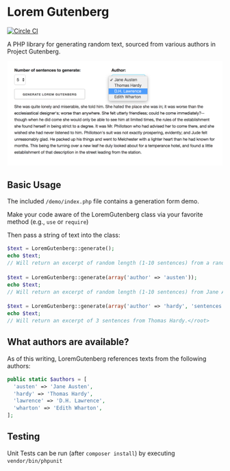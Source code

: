 # Lorem Gutenberg

[![Circle CI](https://circleci.com/gh/writecrow/lorem_gutenberg.svg?style=shield)](https://circleci.com/gh/writecrow/lorem_gutenberg)

A PHP library for generating random text, sourced from various authors in
Project Gutenberg.

![Screenshot of Text Generation](https://raw.githubusercontent.com/writecrow/lorem_gutenberg/master/demo/screenshot.png)

## Basic Usage
The included `/demo/index.php` file contains a generation form demo.

Make your code aware of the LoremGutenberg class via your favorite method (e.g.,
`use` or `require`)

Then pass a string of text into the class:
```php
$text = LoremGutenberg::generate();
echo $text;
// Will return an excerpt of random length (1-10 sentences) from a random author.

$text = LoremGutenberg::generate(array('author' => 'austen'));
echo $text;
// Will return an excerpt of random length (1-10 sentences) from Jane Austen.

$text = LoremGutenberg::generate(array('author' => 'hardy', 'sentences' => 3));
echo $text;
// Will return an excerpt of 3 sentences from Thomas Hardy.</root>
```

## What authors are available?
As of this writing, LoremGutenberg references texts from the following authors:
```php
public static $authors = [
  'austen' => 'Jane Austen',
  'hardy' => 'Thomas Hardy',
  'lawrence' => 'D.H. Lawrence',
  'wharton' => 'Edith Wharton',
];
```

## Testing
Unit Tests can be run (after ```composer install```) by executing ```vendor/bin/phpunit```
